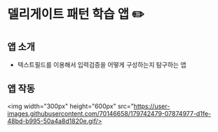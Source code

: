 
# 델리게이트 패턴 학습 앱 ✏️

## 앱 소개
- 텍스트필드를 이용해서 입력검증을 어떻게 구성하는지 탐구하는 앱

## 앱 작동
<img width="300px" height="600px" src="https://user-images.githubusercontent.com/70146658/179742479-07874977-d1fe-48bd-b995-50a4a8d1820e.gif/>
